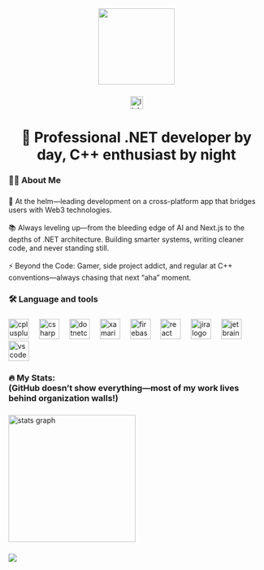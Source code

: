 <div align="center">
  <img height="150" src="https://media3.giphy.com/media/v1.Y2lkPTc5MGI3NjExeml2eTducXc1dzF6cTk5bGNuMzBodzI2NTZtaTQzZTJxcHNhZmdxbCZlcD12MV9pbnRlcm5hbF9naWZfYnlfaWQmY3Q9Zw/Ws6T5PN7wHv3cY8xy8/giphy.gif"  />
</div>

###

<div align="center">
  <a href="https://www.linkedin.com/in/maximiliam-b-625785162/" target="_blank">
    <img src="https://img.shields.io/static/v1?message=LinkedIn&logo=linkedin&label=&color=0077B5&logoColor=white&labelColor=&style=for-the-badge" height="25" alt="linkedin logo"  />
  </a>
</div>

###

<h1 align="center">👋 Professional .NET developer by day, C++ enthusiast by night</h1>

###

<h3 align="left">👩‍💻  About Me</h3>

###

<p align="left">🔭 At the helm—leading development on a cross-platform app that bridges users with Web3 technologies.<br><br>📚 Always leveling up—from the bleeding edge of AI and Next.js to the depths of .NET architecture. Building smarter systems, writing cleaner code, and never standing still.<br><br>⚡ Beyond the Code: Gamer, side project addict, and regular at C++ conventions—always chasing that next “aha” moment.</p>

###

<h3 align="left">🛠 Language and tools</h3>

###

<div align="left">
  <img src="https://cdn.jsdelivr.net/gh/devicons/devicon/icons/cplusplus/cplusplus-original.svg" height="40" alt="cplusplus logo"  />
  <img width="12" />
  <img src="https://cdn.jsdelivr.net/gh/devicons/devicon/icons/csharp/csharp-original.svg" height="40" alt="csharp logo"  />
  <img width="12" />
  <img src="https://cdn.jsdelivr.net/gh/devicons/devicon/icons/dotnetcore/dotnetcore-original.svg" height="40" alt="dotnetcore logo"  />
  <img width="12" />
  <img src="https://cdn.jsdelivr.net/gh/devicons/devicon/icons/xamarin/xamarin-original.svg" height="40" alt="xamarin logo"  />
  <img width="12" />
  <img src="https://cdn.jsdelivr.net/gh/devicons/devicon/icons/firebase/firebase-plain-wordmark.svg" height="40" alt="firebase logo"  />
  <img width="12" />
  <img src="https://cdn.jsdelivr.net/gh/devicons/devicon/icons/react/react-original.svg" height="40" alt="react logo"  />
  <img width="12" />
  <img src="https://cdn.jsdelivr.net/gh/devicons/devicon/icons/jira/jira-original.svg" height="40" alt="jira logo"  />
  <img width="12" />
  <img src="https://cdn.jsdelivr.net/gh/devicons/devicon/icons/jetbrains/jetbrains-original.svg" height="40" alt="jetbrains logo"  />
  <img width="12" />
  <img src="https://cdn.jsdelivr.net/gh/devicons/devicon/icons/vscode/vscode-original.svg" height="40" alt="vscode logo"  />
</div>

###

<h3 align="left">🔥   My Stats:<br> (GitHub doesn’t show everything—most of my work lives behind organization walls!)</h3>

###

<div align="left">
  <img src="https://github-readme-stats.vercel.app/api?username=berggrenmille&hide_title=false&hide_rank=true&show_icons=true&include_all_commits=true&count_private=true&disable_animations=false&theme=onedark&locale=en&hide_border=false&order=1" height="250" alt="stats graph"  />
</div>

###

<div align="left">
  <img src="https://visitor-badge.laobi.icu/badge?page_id=berggrenmille.berggrenmille&"  />
</div>

###
